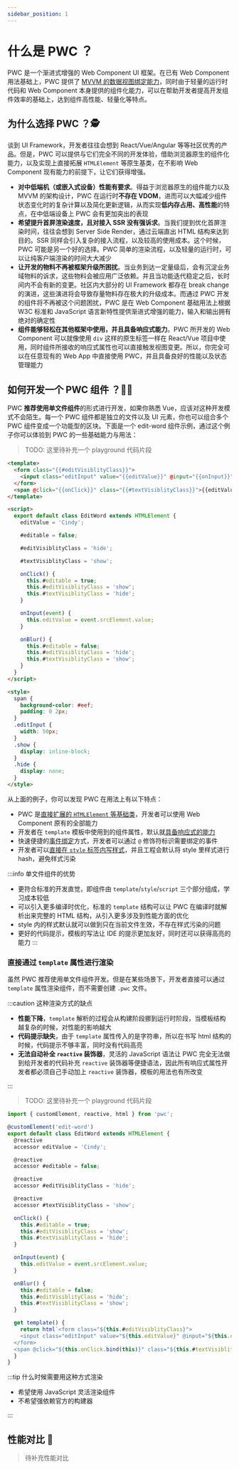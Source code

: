 ```yaml
---
sidebar_position: 1
---
```


# 什么是 PWC ？

PWC 是一个渐进式增强的 Web Component UI 框架。在已有 Web Component 用法基础上，PWC 提供了 [MVVM 的数据视图绑定能力](https://zh.wikipedia.org/wiki/MVVM)，同时由于轻量的运行时代码和 Web Component 本身提供的组件化能力，可以在帮助开发者提高开发组件效率的基础上，达到组件高性能、轻量化等特点。

## 为什么选择 PWC ？🕵

谈到 UI Framework，开发者往往会想到 React/Vue/Angular 等等社区优秀的产品。但是，PWC 可以提供与它们完全不同的开发体验，借助浏览器原生的组件化能力，以及实现上直接拓展 `HTMLElement` 等原生基类，在不影响 Web Component 现有能力的前提下，让它们获得增强。

- **对中低端机（或嵌入式设备）性能有要求**。得益于浏览器原生的组件能力以及 MVVM 的架构设计，PWC 在运行时**不存在 VDOM**，进而可以大幅减少组件状态变化时的复杂计算以及简化更新逻辑，从而实现**低内存占用、高性能**的特点，在中低端设备上 PWC 会有更加突出的表现
- **希望提升首屏渲染速度，且对接入 SSR 没有强诉求**。当我们提到优化首屏渲染时间，往往会想到 Server Side Render，通过云端直出 HTML 结构来达到目的。SSR 同样会引入复杂的接入流程，以及较高的使用成本。这个时候，PWC 可能是另一个好的选择。PWC 简单的渲染流程，以及轻量的运行时，可以让纯客户端渲染的时间大大减少
- **让开发的物料不再被框架升级所困扰**。当业务到达一定量级后，会有沉淀业务域物料的诉求，这些物料会被应用广泛依赖。并且当功能迭代稳定之后，长时间内不会有新的变更。社区内大部分的 UI Framework 都存在 break change 的演进，这些演进将会导致存量物料存在极大的升级成本。而通过 PWC 开发的组件将不再被这个问题困扰，PWC 是在 Web Component 基础用法上根据 W3C 标准和 JavaScript 语言新特性提供渐进式增强的能力，输入和输出拥有绝对的确定性
- **组件能够轻松在其他框架中使用，并且具备响应式能力**。PWC 所开发的 Web Component 可以就像使用 `div` 这样的原生标签一样在 React/Vue 项目中使用，同时组件所接收的响应式属性也可以直接触发视图变更。所以，你完全可以在任意现有的 Web App 中直接使用 PWC，并且具备良好的性能以及状态管理能力

## 如何开发一个 PWC 组件 ？👨‍💻‍

PWC **推荐使用单文件组件**的形式进行开发，如果你熟悉 Vue，应该对这种开发模式不会陌生。每一个 PWC 组件都是独立的文件以及 UI 元素，你也可以组合多个 PWC 组件变成一个功能型的区块。下面是一个 edit-word 组件示例，通过这个例子你可以体验到 PWC 的一些基础能力与用法：

> TODO:
> 这里待补充一个 playground 代码片段

```html
<template>
  <form class="{{#editVisiblityClass}}">
    <input class="editInput" value="{{editValue}}" @input="{{onInput}}" @blur="{{onBlur}}" />
  </form>
  <span @click="{{onClick}}" class="{{#textVisiblityClass}}">{{editValue}}</span>
</template>

<script>
  export default class EditWord extends HTMLElement {
    editValue = 'Cindy';

    #editable = false;

    #editVisiblityClass = 'hide';

    #textVisiblityClass = 'show';

    onClick() {
      this.#editable = true;
      this.#editVisiblityClass = 'show';
      this.#textVisiblityClass = 'hide';
    }

    onInput(event) {
      this.editValue = event.srcElement.value;
    }

    onBlur() {
      this.#editable = false;
      this.#editVisiblityClass = 'hide';
      this.#textVisiblityClass = 'show';
    }
  }
</script>

<style>
  span {
    background-color: #eef;
    padding: 0 2px;
  }
  .editInput {
    width: 50px;
  }
  .show {
    display: inline-block;
  }
  .hide {
    display: none;
  }
</style>
```

从上面的例子，你可以发现 PWC 在用法上有以下特点：

- PWC 是[直接扩展的 `HTMLElement` 等基础类](../template/render)，开发者可以使用 Web Component 原有的全部能力
- 开发者在 `template` 模板中使用到的组件属性，默认就[具备响应式的能力](../base/reactive)
- 快速便捷的[事件绑定](../template/event)方式，开发者可以通过 `@` 修饰符标识需要绑定的事件
- 开发者可以[直接在 `style` 标签内写样式](../base/style)，并且工程会默认将 style 里样式进行 hash，避免样式污染

:::info 单文件组件的优势

- 更符合标准的开发直觉，即组件由 `template`/`style`/`script` 三个部分组成，学习成本较低
- 可以引入更多编译时优化，标准的 `template` 结构可以让 PWC 在编译时就解析出来完整的 HTML 结构，从引入更多涉及到性能方面的优化
- style 内的样式默认就可以做到只在当前文件生效，不存在样式污染的问题
- 更好的代码提示，模板的写法让 IDE 的提示更加友好，同时还可以获得高亮的能力
:::


### 直接通过 `template` 属性进行渲染

虽然 PWC 推荐使用单文件组件开发。但是在某些场景下，开发者直接可以通过 `template` 属性渲染组件，而不需要创建 `.pwc` 文件。

:::caution 这种渲染方式的缺点

- **性能下降**，`template` 解析的过程会从构建阶段挪到运行时阶段，当模板结构越复杂的时候，对性能的影响越大
- **代码提示缺失**，由于 `template` 属性传入的是字符串，所以在书写 html 结构的时候，代码提示不够丰富，同时没有代码高亮
- **无法自动补全 `reactive` 装饰器**，灵活的 JavaScript 语法让 PWC 完全无法做到给开发者的代码补充 `reactive` 装饰器等便捷语法，因此所有响应式属性开发者都必须自己手动加上 `reactive` 装饰器，模板的用法也有所改变

:::

> TODO:
> 这里待补充一个 playground 代码片段

```javascript
import { customElement, reactive, html } from 'pwc';

@customElement('edit-word')
export default class EditWord extends HTMLElement {
  @reactive
  accessor editValue = 'Cindy';

  @reactive
  accessor #editable = false;

  @reactive
  accessor #editVisiblityClass = 'hide';

  @reactive
  accessor #textVisiblityClass = 'show';

  onClick() {
    this.#editable = true;
    this.#editVisiblityClass = 'show';
    this.#textVisiblityClass = 'hide';
  }

  onInput(event) {
    this.editValue = event.srcElement.value;
  }

  onBlur() {
    this.#editable = false;
    this.#editVisiblityClass = 'hide';
    this.#textVisiblityClass = 'show';
  }

  get template() {
    return html`<form class="${this.#editVisiblityClass}">
    <input class="editInput" value="${this.editValue}" @input="${this.onInput.bind(this)}" @blur="${this.onBlur.bind(this)}" />
  </form>
  <span @click="${this.onClick.bind(this)}" class="${this.#textVisiblityClass}">${this.editValue}</span>`;
  }
}
```

:::tip 什么时候需要用这种方式渲染

- 希望使用 JavaScript 灵活渲染组件
- 不希望强依赖官方的构建器

:::

## 性能对比 🚀

> 待补充性能对比
